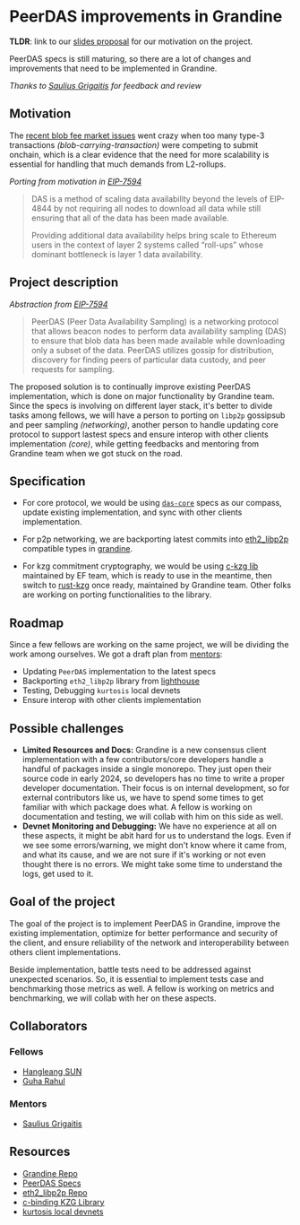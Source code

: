# PeerDAS improvements in Grandine

**TLDR**: link to our [slides proposal](https://docs.google.com/presentation/d/1_mKAAYlF0kKhDwaJ67o5_ki4_aSYg4SSGwiMuZD9sgg/edit?usp=sharing) for our motivation on the project.

PeerDAS specs is still maturing, so there are a lot of changes and improvements that need to be implemented in Grandine.

*Thanks to [Saulius Grigaitis](https://github.com/sauliusgrigaitis) for feedback and review*

## Motivation

The [recent blob fee market issues](https://x.com/mcutler/status/1803876002734735381) went crazy when too many type-3 transactions *(blob-carrying-transaction)* were competing to submit onchain, which is a clear evidence that the need for more scalability is essential for handling that much demands from L2-rollups.

*Porting from motivation in [EIP-7594](https://eips.ethereum.org/EIPS/eip-7594)*

> DAS is a method of scaling data availability beyond the levels of EIP-4844 by not requiring all nodes to download all data while still ensuring that all of the data has been made available.
> 
> Providing additional data availability helps bring scale to Ethereum users in the context of layer 2 systems called “roll-ups” whose dominant bottleneck is layer 1 data availability.

## Project description

*Abstraction from [EIP-7594](https://eips.ethereum.org/EIPS/eip-7594)*
> PeerDAS (Peer Data Availability Sampling) is a networking protocol that allows beacon nodes to perform data availability sampling (DAS) to ensure that blob data has been made available while downloading only a subset of the data. PeerDAS utilizes gossip for distribution, discovery for finding peers of particular data custody, and peer requests for sampling.

The proposed solution is to continually improve existing PeerDAS implementation, which is done on major functionality by Grandine team. Since the specs is involving on different layer stack, it's better to divide tasks among fellows, we will have a person to porting on `libp2p` gossipsub and peer sampling *(networking)*, another person to handle updating core protocol to support lastest specs and ensure interop with other clients implementation *(core)*, while getting feedbacks and mentoring from Grandine team when we got stuck on the road.

## Specification

- For core protocol, we would be using [`das-core`](https://github.com/ethereum/consensus-specs/blob/dev/specs/_features/eip7594/das-core.md) specs as our compass, update existing implementation, and sync with other clients implementation.

- For p2p networking, we are backporting latest commits into [eth2_libp2p](https://github.com/grandinetech/eth2_libp2p/tree/eip_7594) compatible types in [grandine](https://github.com/grandinetech/grandine/tree/das).

- For kzg commitment cryptography, we would be using [c-kzg lib](https://github.com/ethereum/c-kzg-4844/tree/das) maintained by EF team, which is ready to use in the meantime, then switch to [rust-kzg](https://github.com/grandinetech/rust-kzg) once ready, maintained by Grandine team. Other folks are working on porting functionalities to the library.

## Roadmap

Since a few fellows are working on the same project, we will be dividing the work among ourselves. We got a draft plan from [mentors](#Mentors):
- Updating `PeerDAS` implementation to the latest specs
- Backporting `eth2_libp2p` library from [lighthouse](https://github.com/sigp/lighthouse/tree/das-devnet-1/beacon_node/lighthouse_network)
- Testing, Debugging `kurtosis` local devnets
- Ensure interop with other clients implementation

## Possible challenges

- **Limited Resources and Docs:** Grandine is a new consensus client implementation with a few contributors/core developers handle a handful of packages inside a single monorepo. They just open their source code in early 2024, so developers has no time to write a proper developer documentation. Their focus is on internal development, so for external contributors like us, we have to spend some times to get familiar with which package does what. A fellow is working on documentation and testing, we will collab with him on this side as well.
- **Devnet Monitoring and Debugging:** We have no experience at all on these aspects, it might be abit hard for us to understand the logs. Even if we see some errors/warning, we might don't know where it came from, and what its cause, and we are not sure if it's working or not even thought there is no errors. We might take some time to understand the logs, get used to it.

## Goal of the project

The goal of the project is to implement PeerDAS in Grandine, improve the existing implementation, optimize for better performance and security of the client, and ensure reliability of the network and interoperability between others client implementations. 

Beside implementation, battle tests need to be addressed against unexpected scenarios. So, it is essential to implement tests case and benchmarking those metrics as well. A fellow is working on metrics and benchmarking, we will collab with her on these aspects.

## Collaborators

### Fellows 

- [Hangleang SUN](https://github.com/hangleang)
- [Guha Rahul](https://github.com/guha-rahul)

### Mentors

- [Saulius Grigaitis](https://github.com/sauliusgrigaitis)

## Resources

- [Grandine Repo](https://github.com/grandinetech/grandine/tree/das)
- [PeerDAS Specs](https://github.com/ethereum/consensus-specs/tree/dev/specs/_features/eip7594)
- [eth2_libp2p Repo](https://github.com/grandinetech/eth2_libp2p/tree/eip_7594)
- [c-binding KZG Library](https://github.com/ethereum/c-kzg-4844/tree/das)
- [kurtosis local devnets](https://ethpandaops.io/posts/kurtosis-deep-dive/)